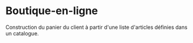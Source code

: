 # Boutique-en-ligne
Construction du panier du client à partir d'une liste d'articles définies dans un catalogue.
